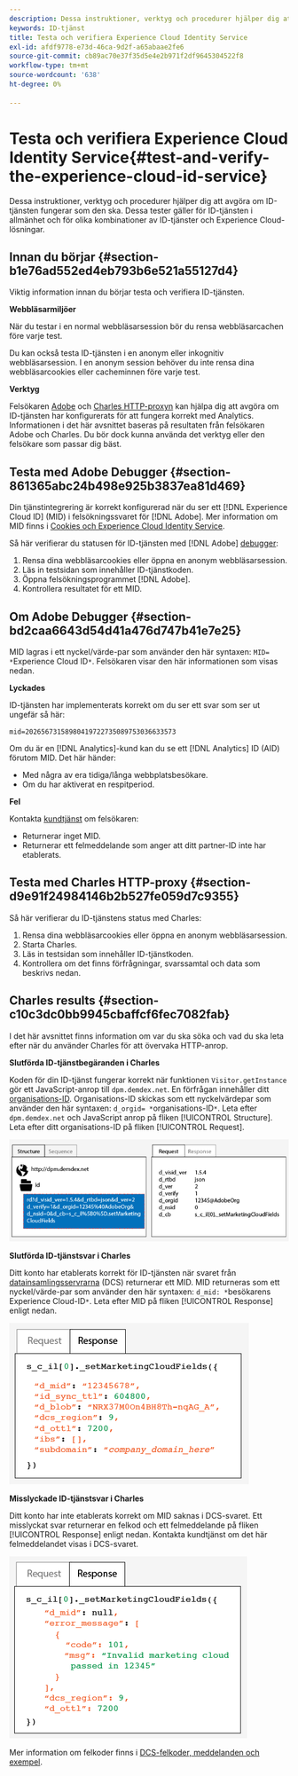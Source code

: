 ```yaml
---
description: Dessa instruktioner, verktyg och procedurer hjälper dig att avgöra om ID-tjänsten fungerar som den ska. Dessa tester gäller för ID-tjänsten i allmänhet och för olika kombinationer av ID-tjänster och Experience Cloud-lösningar.
keywords: ID-tjänst
title: Testa och verifiera Experience Cloud Identity Service
exl-id: afdf9778-e73d-46ca-9d2f-a65abaae2fe6
source-git-commit: cb89ac70e37f35d5e4e2b971f2df9645304522f8
workflow-type: tm+mt
source-wordcount: '638'
ht-degree: 0%

---
```


# Testa och verifiera Experience Cloud Identity Service{#test-and-verify-the-experience-cloud-id-service}

Dessa instruktioner, verktyg och procedurer hjälper dig att avgöra om ID-tjänsten fungerar som den ska. Dessa tester gäller för ID-tjänsten i allmänhet och för olika kombinationer av ID-tjänster och Experience Cloud-lösningar.

## Innan du börjar {#section-b1e76ad552ed4eb793b6e521a55127d4}

Viktig information innan du börjar testa och verifiera ID-tjänsten.

**Webbläsarmiljöer**

När du testar i en normal webbläsarsession bör du rensa webbläsarcachen före varje test.

Du kan också testa ID-tjänsten i en anonym eller inkognitiv webbläsarsession. I en anonym session behöver du inte rensa dina webbläsarcookies eller cacheminnen före varje test.

**Verktyg**

Felsökaren [Adobe](https://experienceleague.adobe.com/docs/analytics/implementation/validate/debugger.html?lang=sv-SE) och [Charles HTTP-proxyn](https://www.charlesproxy.com/) kan hjälpa dig att avgöra om ID-tjänsten har konfigurerats för att fungera korrekt med Analytics. Informationen i det här avsnittet baseras på resultaten från felsökaren Adobe och Charles. Du bör dock kunna använda det verktyg eller den felsökare som passar dig bäst.

## Testa med Adobe Debugger {#section-861365abc24b498e925b3837ea81d469}

Din tjänstintegrering är korrekt konfigurerad när du ser ett [!DNL Experience Cloud ID] (MID) i felsökningssvaret för [!DNL Adobe]. Mer information om MID finns i [Cookies och Experience Cloud Identity Service](../introduction/cookies.md).

Så här verifierar du statusen för ID-tjänsten med [!DNL Adobe] [debugger](https://experienceleague.adobe.com/docs/analytics/implementation/validate/debugger.html?lang=sv-SE):

1. Rensa dina webbläsarcookies eller öppna en anonym webbläsarsession.
1. Läs in testsidan som innehåller ID-tjänstkoden.
1. Öppna felsökningsprogrammet [!DNL Adobe].
1. Kontrollera resultatet för ett MID.

## Om Adobe Debugger {#section-bd2caa6643d54d41a476d747b41e7e25}

MID lagras i ett nyckel/värde-par som använder den här syntaxen: `MID= *`Experience Cloud ID`*`. Felsökaren visar den här informationen som visas nedan.

**Lyckades**

ID-tjänsten har implementerats korrekt om du ser ett svar som ser ut ungefär så här:

```
mid=20265673158980419722735089753036633573
```

Om du är en [!DNL Analytics]-kund kan du se ett [!DNL Analytics] ID (AID) förutom MID. Det här händer:

* Med några av era tidiga/långa webbplatsbesökare.
* Om du har aktiverat en respitperiod.

**Fel**

Kontakta [kundtjänst](https://helpx.adobe.com/se/marketing-cloud/contact-support.html) om felsökaren:

* Returnerar inget MID.
* Returnerar ett felmeddelande som anger att ditt partner-ID inte har etablerats.

## Testa med Charles HTTP-proxy {#section-d9e91f24984146b2b527fe059d7c9355}

Så här verifierar du ID-tjänstens status med Charles:

1. Rensa dina webbläsarcookies eller öppna en anonym webbläsarsession.
1. Starta Charles.
1. Läs in testsidan som innehåller ID-tjänstkoden.
1. Kontrollera om det finns förfrågningar, svarssamtal och data som beskrivs nedan.

## Charles results {#section-c10c3dc0bb9945cbaffcf6fec7082fab}

I det här avsnittet finns information om var du ska söka och vad du ska leta efter när du använder Charles för att övervaka HTTP-anrop.

**Slutförda ID-tjänstbegäranden i Charles**

Koden för din ID-tjänst fungerar korrekt när funktionen `Visitor.getInstance` gör ett JavaScript-anrop till `dpm.demdex.net`. En förfrågan innehåller ditt [organisations-ID](../reference/requirements.md#section-a02f537129a64ffbb690d5738d360c26). Organisations-ID skickas som ett nyckelvärdepar som använder den här syntaxen: `d_orgid= *`organisations-ID`*`. Leta efter `dpm.demdex.net` och JavaScript anrop på fliken [!UICONTROL Structure]. Leta efter ditt organisations-ID på fliken [!UICONTROL Request].

![](assets/charles_request.png)

**Slutförda ID-tjänstsvar i Charles**

Ditt konto har etablerats korrekt för ID-tjänsten när svaret från [datainsamlingsservrarna](https://experienceleague.adobe.com/docs/audience-manager/user-guide/reference/system-components/components-data-collection.html?lang=sv-SE) (DCS) returnerar ett MID. MID returneras som ett nyckel/värde-par som använder den här syntaxen: `d_mid: *`besökarens Experience Cloud-ID`*`. Leta efter MID på fliken [!UICONTROL Response] enligt nedan.

![](assets/charles_response_success.png)

**Misslyckade ID-tjänstsvar i Charles**

Ditt konto har inte etablerats korrekt om MID saknas i DCS-svaret. Ett misslyckat svar returnerar en felkod och ett felmeddelande på fliken [!UICONTROL Response] enligt nedan. Kontakta kundtjänst om det här felmeddelandet visas i DCS-svaret.

![](assets/charles_response_unsuccessful.png)

Mer information om felkoder finns i [DCS-felkoder, meddelanden och exempel](https://experienceleague.adobe.com/docs/audience-manager/user-guide/api-and-sdk-code/dcs/dcs-api-reference/dcs-error-codes.html?lang=sv-SE).
